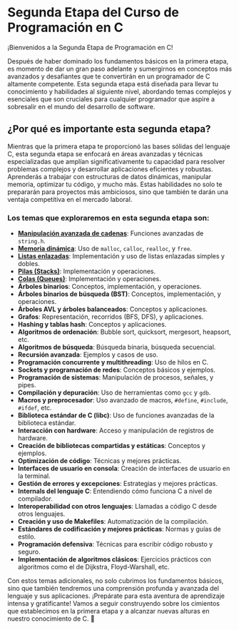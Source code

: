 # Segunda Etapa del Curso de Programación en C

¡Bienvenidos a la Segunda Etapa de Programación en C!

Después de haber dominado los fundamentos básicos en la primera etapa, es momento de dar un gran paso adelante y sumergirnos en conceptos más avanzados y desafiantes que te convertirán en un programador de C altamente competente. Esta segunda etapa está diseñada para llevar tu conocimiento y habilidades al siguiente nivel, abordando temas complejos y esenciales que son cruciales para cualquier programador que aspire a sobresalir en el mundo del desarrollo de software.

## ¿Por qué es importante esta segunda etapa?

Mientras que la primera etapa te proporcionó las bases sólidas del lenguaje C, esta segunda etapa se enfocará en áreas avanzadas y técnicas especializadas que amplían significativamente tu capacidad para resolver problemas complejos y desarrollar aplicaciones eficientes y robustas. Aprenderás a trabajar con estructuras de datos dinámicas, manipular memoria, optimizar tu código, y mucho más. Estas habilidades no solo te prepararán para proyectos más ambiciosos, sino que también te darán una ventaja competitiva en el mercado laboral.

### Los temas que exploraremos en esta segunda etapa son:

- [**Manipulación avanzada de cadenas**](./manipulacionAvanzadaDeCadenas/manipulacionAvanzadaDeCadenas.md): Funciones avanzadas de `string.h`.
- [**Memoria dinámica**](./memoriaDinámica/memoriaDinámica.md): Uso de `malloc`, `calloc`, `realloc`, y `free`.
- [**Listas enlazadas**](./listasEnlazadas/listasEnlazadas.md): Implementación y uso de listas enlazadas simples y dobles.
- [**Pilas (Stacks)**](./pilasStacks/pilas.md): Implementación y operaciones.
- [**Colas (Queues)**](./colasQueues/queues.md): Implementación y operaciones.
- **Árboles binarios**: Conceptos, implementación, y operaciones.
- **Árboles binarios de búsqueda (BST)**: Conceptos, implementación, y operaciones.
- **Árboles AVL y árboles balanceados**: Conceptos y aplicaciones.
- **Grafos**: Representación, recorridos (BFS, DFS), y aplicaciones.
- **Hashing y tablas hash**: Conceptos y aplicaciones.
- **Algoritmos de ordenación**: Bubble sort, quicksort, mergesort, heapsort, etc.
- **Algoritmos de búsqueda**: Búsqueda binaria, búsqueda secuencial.
- **Recursión avanzada**: Ejemplos y casos de uso.
- **Programación concurrente y multithreading**: Uso de hilos en C.
- **Sockets y programación de redes**: Conceptos básicos y ejemplos.
- **Programación de sistemas**: Manipulación de procesos, señales, y pipes.
- **Compilación y depuración**: Uso de herramientas como `gcc` y `gdb`.
- **Macros y preprocesador**: Uso avanzado de macros, `#define`, `#include`, `#ifdef`, etc.
- **Biblioteca estándar de C (libc)**: Uso de funciones avanzadas de la biblioteca estándar.
- **Interacción con hardware**: Acceso y manipulación de registros de hardware.
- **Creación de bibliotecas compartidas y estáticas**: Conceptos y ejemplos.
- **Optimización de código**: Técnicas y mejores prácticas.
- **Interfaces de usuario en consola**: Creación de interfaces de usuario en la terminal.
- **Gestión de errores y excepciones**: Estrategias y mejores prácticas.
- **Internals del lenguaje C**: Entendiendo cómo funciona C a nivel de compilador.
- **Interoperabilidad con otros lenguajes**: Llamadas a código C desde otros lenguajes.
- **Creación y uso de Makefiles**: Automatización de la compilación.
- **Estándares de codificación y mejores prácticas**: Normas y guías de estilo.
- **Programación defensiva**: Técnicas para escribir código robusto y seguro.
- **Implementación de algoritmos clásicos**: Ejercicios prácticos con algoritmos como el de Dijkstra, Floyd-Warshall, etc.

Con estos temas adicionales, no solo cubrimos los fundamentos básicos, sino que también tendremos una comprensión profunda y avanzada del lenguaje y sus aplicaciones. ¡Prepárate para esta aventura de aprendizaje intensa y gratificante! Vamos a seguir construyendo sobre los cimientos que establecimos en la primera etapa y a alcanzar nuevas alturas en nuestro conocimiento de C. 🚀

